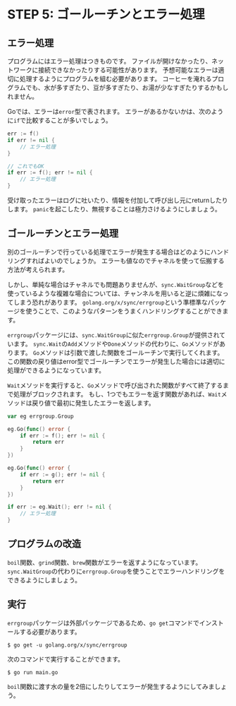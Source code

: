 # STEP 5: ゴールーチンとエラー処理

## エラー処理

プログラムにはエラー処理はつきものです。
ファイルが開けなかったり、ネットワークに接続できなかったりする可能性があります。
予想可能なエラーは適切に処理するようにプログラムを組む必要があります。
コーヒーを淹れるプログラムでも、水が多すぎたり、豆が多すぎたり、お湯が少なすぎたりするかもしれません。

Goでは、エラーは`error`型で表されます。
エラーがあるかないかは、次のように`if`で比較することが多いでしょう。

```go
err := f()
if err != nil {
    // エラー処理
}

// これでもOK
if err := f(); err != nil {
    // エラー処理
}
```

受け取ったエラーはログに吐いたり、情報を付加して呼び出し元にreturnしたりします。
`panic`を起こしたり、無視することは極力さけるようにしましょう。

## ゴールーチンとエラー処理

別のゴールーチンで行っている処理でエラーが発生する場合はどのようにハンドリングすればよいのでしょうか。
エラーも値なのでチャネルを使って伝搬する方法が考えられます。

しかし、単純な場合はチャネルでも問題ありませんが、`sync.WaitGroup`などを使っているような複雑な場合については、チャンネルを用いると逆に煩雑になってしまう恐れがあります。
`golang.org/x/sync/errgroup`という準標準なパッケージを使うことで、このようなパターンをうまくハンドリングすることができます。

`errgroup`パッケージには、`sync.WaitGroup`に似た`errgroup.Group`が提供されています。
`sync.Wait`の`Add`メソッドや`Done`メソッドの代わりに、`Go`メソッドがあります。
`Go`メソッドは引数で渡した関数をゴールーチンで実行してくれます。
この関数の戻り値はerror型でゴールーチンでエラーが発生した場合には適切に処理ができるようになっています。

`Wait`メソッドを実行すると、`Go`メソッドで呼び出された関数がすべて終了するまで処理がブロックされます。
もし、1つでもエラーを返す関数があれば、`Wait`メソッドは戻り値で最初に発生したエラーを返します。

```go
var eg errgroup.Group

eg.Go(func() error {
    if err := f(); err != nil {
        return err
    }
})

eg.Go(func() error {
    if err := g(); err != nil {
        return err
    }
})

if err := eg.Wait(); err != nil {
    // エラー処理
}
```

## プログラムの改造

`boil`関数、`grind`関数、`brew`関数がエラーを返すようになっています。
`sync.WaitGroup`の代わりに`errgroup.Group`を使うことでエラーハンドリングをできるようにしましょう。

## 実行

`errgroup`パッケージは外部パッケージであるため、`go get`コマンドでインストールする必要があります。

```
$ go get -u golang.org/x/sync/errgroup
```

次のコマンドで実行することができます。

```
$ go run main.go
```

`boil`関数に渡す水の量を2倍にしたりしてエラーが発生するようにしてみましょう。
